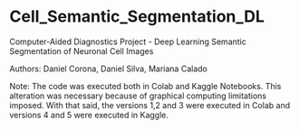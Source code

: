 # Cell_Semantic_Segmentation_DL
Computer-Aided Diagnostics Project - Deep Learning Semantic Segmentation of Neuronal Cell Images

Authors: Daniel Corona, Daniel Silva, Mariana Calado

Note: The code was executed both in Colab and Kaggle Notebooks. This alteration was necessary because of graphical computing limitations imposed. With that said, the versions 1,2 and 3 were executed in Colab and versions 4 and 5 were executed in Kaggle.
